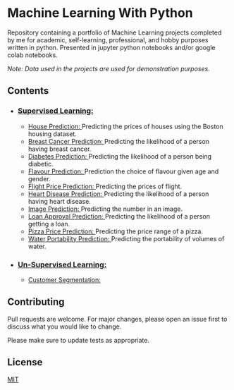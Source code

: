 # Machine Learning With Python

Repository containing a portfolio of Machine Learning projects completed by me for academic, self-learning, professional, and hobby purposes written in python. 
Presented in jupyter python notebooks and/or google colab notebooks.


_Note: Data used in the projects are used for demonstration purposes._

## Contents
- ### [ Supervised Learning: ](https://github.com/ZyroGatsby/Machine-Learning-with-Python/tree/main/Supervised_Learning)

    - [ House Prediction: ](https://github.com/ZyroGatsby/Machine-Learning-with-Python/tree/main/Supervised_Learning/boston_housing_price_project) Predicting the prices of houses using the Boston housing dataset.
    - [ Breast Cancer Prediction: ](https://github.com/ZyroGatsby/Machine-Learning-with-Python/tree/main/Supervised_Learning/breast_cancer_project) Predicting the likelihood of a person having breast cancer.
    - [ Diabetes Prediction: ](https://github.com/ZyroGatsby/Machine-Learning-with-Python/tree/main/Supervised_Learning/diabetes_prediction_project)Predicting the likelihood of a person being diabetic.
    - [ Flavour Prediction: ](https://github.com/ZyroGatsby/Machine-Learning-with-Python/tree/main/Supervised_Learning/flavour_predictor_project) Prediction the choice of flavour given age and gender.
    - [ Flight Price Prediction: ](https://github.com/ZyroGatsby/Machine-Learning-with-Python/tree/main/Supervised_Learning/flight_price_prediction_project) Predicting the prices of flight.
    - [ Heart Disease Prediction: ](https://github.com/ZyroGatsby/Machine-Learning-with-Python/tree/main/Supervised_Learning/heart_disease_project)Predicting the likelihood of a person having heart disease.
    - [ Image Prediction: ](https://github.com/ZyroGatsby/Machine-Learning-with-Python/tree/main/Supervised_Learning/image_prediction_project)Predicting the number in an image.
    - [ Loan Approval Prediction: ](https://github.com/ZyroGatsby/Machine-Learning-with-Python/tree/main/Supervised_Learning/image_prediction_project)Predicting the likelihood of a person getting a loan.
    - [ Pizza Price Prediction: ](https://github.com/ZyroGatsby/Machine-Learning-with-Python/tree/main/Supervised_Learning/pizza_price_prediction_project)Predicting the price range of a pizza.
    - [ Water Portability Prediction: ](https://github.com/ZyroGatsby/Machine-Learning-with-Python/tree/main/Supervised_Learning/water_portability_project)Predicting the portability of volumes of water.

- ### [ Un-Supervised Learning: ](https://github.com/ZyroGatsby/Machine-Learning-with-Python/tree/main/Un-Supervised_Learning)
  - [ Customer Segmentation: ](https://github.com/ZyroGatsby/Machine-Learning-with-Python/tree/main/Un-Supervised_Learning)


## Contributing
Pull requests are welcome. For major changes, please open an issue first to discuss what you would like to change.

Please make sure to update tests as appropriate.

## License
[MIT](https://choosealicense.com/licenses/mit/)